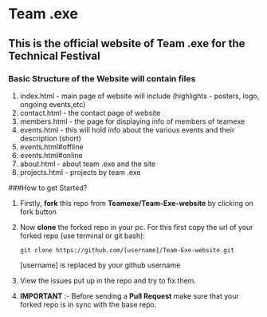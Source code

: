 # Team .exe
## This is the official website of **Team .exe** for the Technical Festival

### Basic Structure of the Website will contain files
1. index.html - main page of website will include (highlights - posters, logo, ongoing events,etc)
2. contact.html - the contact page of website
3. members.html - the page for displaying info of members of teamexe
4. events.html - this will hold info about the various events and their description (short) 
5. events.html#offline
6. events.html#online
7. about.html - about team .exe and the site
8. projects.html - projects by team .exe

###How to get Started?
1. Firstly, **fork** this repo from **Teamexe/Team-Exe-website** by clicking on fork button

2. Now **clone** the forked repo in your pc. For this first copy the url of your forked repo (use terminal or git bash):
   
   	`git clone https://github.com/[username]/Team-Exe-website.git`
   
   	[username] is replaced by your github username
3. View the issues put up in the repo and try to fix them.

4. **IMPORTANT** :- Before sending a **Pull Request** make sure that your forked repo is in sync with the base repo.
